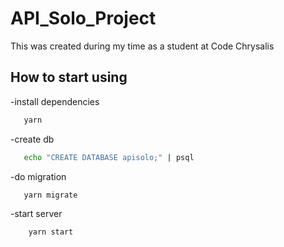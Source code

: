 # API_Solo_Project

This was created during my time as a student at Code Chrysalis

## How to start using
 -install dependencies
 ```bash
    yarn
```
 -create db
 ```bash
    echo "CREATE DATABASE apisolo;" | psql
```
 -do migration
 ```bash
    yarn migrate
```
 -start server
```bash
    yarn start
```
